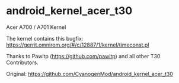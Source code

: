 # android_kernel_acer_t30
Acer A700 / A701 Kernel

The kernel contains this bugfix:
https://gerrit.omnirom.org/#/c/12887/1/kernel/timeconst.pl

Thanks to Pawitp (https://github.com/pawitp) and all other T30 Contributors.

Original:
https://github.com/CyanogenMod/android_kernel_acer_t30

